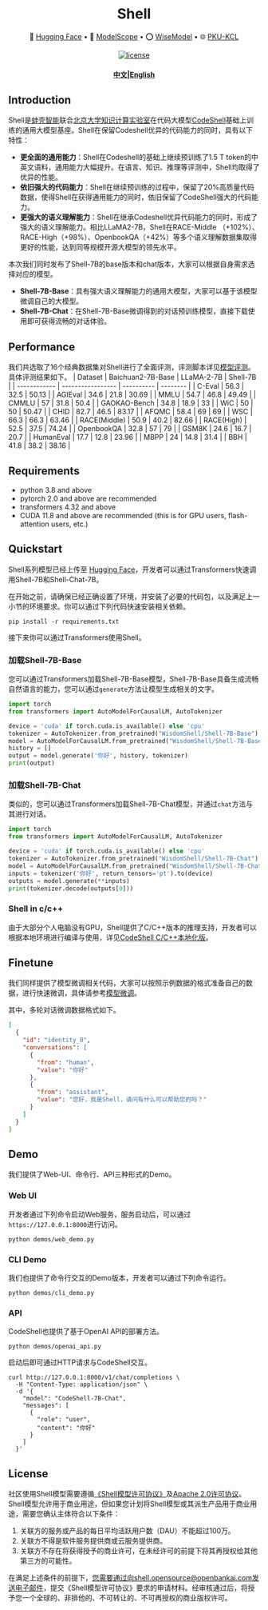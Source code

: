 <p align="center">
    <h1 align="center"> Shell </h1>
<p>



<p align="center">
  🤗 <a href="https://huggingface.co/WisdomShell/Shell-7B" target="_blank">Hugging Face</a> • 🤖 <a href="https://modelscope.cn/organization/WisdomShell" target="_blank">ModelScope</a> • ⭕️ <a href="https://www.wisemodel.cn/organization/WisdomShell" target="_blank">WiseModel</a> • 🌐 <a href="http://se.pku.edu.cn/kcl/" target="_blank">PKU-KCL</a> 
</p>
<div align="center">

[![license](https://img.shields.io/github/license/modelscope/modelscope.svg)](https://github.com/WisdomShell/shell/blob/main/License.pdf)

<h4 align="center">
    <p><a href="https://github.com/WisdomShell/shell/blob/main/README.md"><b>中文</b></a>|<a href="https://github.com/WisdomShell/shell/blob/main/README_EN.md">English</a></p>
</h4>
</div>


## Introduction

Shell是[蚌壳智能](https://openbankai.com/)联合[北京大学知识计算实验室](http://se.pku.edu.cn/kcl/)在代码大模型[CodeShell](https://github.com/WisdomShell/codeshell)基础上训练的通用大模型基座。Shell在保留Codeshell优异的代码能力的同时，具有以下特性：

- **更全面的通用能力**：Shell在Codeshell的基础上继续预训练了1.5 T token的中英文语料，通用能力大幅提升。在语言、知识、推理等评测中，Shell均取得了优异的性能。
- **依旧强大的代码能力**：Shell在继续预训练的过程中，保留了20%高质量代码数据，使得Shell在获得通用能力的同时，依旧保留了CodeShell强大的代码能力。
- **更强大的语义理解能力**：Shell在继承Codeshell优异代码能力的同时，形成了强大的语义理解能力。相比LLaMA2-7B，Shell在RACE-Middle （+102%）、RACE-High（+98%）、OpenbookQA（+42%）等多个语义理解数据集取得更好的性能，达到同等规模开源大模型的领先水平。

本次我们同时发布了Shell-7B的base版本和chat版本，大家可以根据自身需求选择对应的模型。

- **Shell-7B-Base**：具有强大语义理解能力的通用大模型，大家可以基于该模型微调自己的大模型。
- **Shell-7B-Chat**：在Shell-7B-Base微调得到的对话预训练模型，直接下载使用即可获得流畅的对话体验。


## Performance

我们共选取了16个经典数据集对Shell进行了全面评测，评测脚本详见[模型评测](https://github.com/WisdomShell/shell/edit/main/evaluation/README.md)。具体评测结果如下。
| Dataset      | Baichuan2-7B-Base | LLaMA-2-7B | Shell-7B |
| ------------ | ----------------- | ---------- | -------- |
| C-Eval       | 56.3              | 32.5       | 50.13    |
| AGIEval      | 34.6              | 21.8       | 30.69    |
| MMLU         | 54.7              | 46.8       | 49.49    |
| CMMLU        | 57                | 31.8       | 50.4     |
| GAOKAO-Bench | 34.8              | 18.9       | 33       |
| WiC          | 50                | 50         | 50.47    |
| CHID         | 82.7              | 46.5       | 83.17    |
| AFQMC        | 58.4              | 69         | 69       |
| WSC          | 66.3              | 66.3       | 63.46    |
| RACE(Middle) | 50.9              | 40.2       | 82.66    |
| RACE(High)   | 52.5              | 37.5       | 74.24    |
| OpenbookQA   | 32.8              | 57         | 79       |
| GSM8K        | 24.6              | 16.7       | 20.7     |
| HumanEval    | 17.7              | 12.8       | 23.96    |
| MBPP         | 24                | 14.8       | 31.4     |
| BBH          | 41.8              | 38.2       | 38.16    |

## Requirements

- python 3.8 and above
- pytorch 2.0 and above are recommended
- transformers 4.32 and above
- CUDA 11.8 and above are recommended (this is for GPU users, flash-attention users, etc.)

## Quickstart

Shell系列模型已经上传至 <a href="https://huggingface.co/WisdomShell/CodeShell" target="_blank">Hugging Face</a>，开发者可以通过Transformers快速调用Shell-7B和Shell-Chat-7B。

在开始之前，请确保已经正确设置了环境，并安装了必要的代码包，以及满足上一小节的环境要求。你可以通过下列代码快速安装相关依赖。

```
pip install -r requirements.txt
```

接下来你可以通过Transformers使用Shell。

### 加载Shell-7B-Base

您可以通过Transformers加载Shell-7B-Base模型，Shell-7B-Base具备生成流畅自然语言的能力，您可以通过`generate`方法让模型生成相关的文字。

```python
import torch
from transformers import AutoModelForCausalLM, AutoTokenizer

device = 'cuda' if torch.cuda.is_available() else 'cpu'
tokenizer = AutoTokenizer.from_pretrained("WisdomShell/Shell-7B-Base")
model = AutoModelForCausalLM.from_pretrained("WisdomShell/Shell-7B-Base", trust_remote_code=True, torch_dtype=torch.bfloat16).to(device)
history = []
output = model.generate('你好', history, tokenizer)
print(output)
```

### 加载Shell-7B-Chat

类似的，您可以通过Transformers加载Shell-7B-Chat模型，并通过`chat`方法与其进行对话。

```python
import torch
from transformers import AutoModelForCausalLM, AutoTokenizer

device = 'cuda' if torch.cuda.is_available() else 'cpu'
tokenizer = AutoTokenizer.from_pretrained("WisdomShell/Shell-7B-Chat")
model = AutoModelForCausalLM.from_pretrained("WisdomShell/Shell-7B-Chat", trust_remote_code=True, torch_dtype=torch.bfloat16).to(device)
inputs = tokenizer('你好', return_tensors='pt').to(device)
outputs = model.generate(**inputs)
print(tokenizer.decode(outputs[0]))
```

### Shell in c/c++

由于大部分个人电脑没有GPU，Shell提供了C/C++版本的推理支持，开发者可以根据本地环境进行编译与使用，详见[CodeShell C/C++本地化版](https://github.com/WisdomShell/llama_cpp_for_codeshell)。


## Finetune

我们同样提供了模型微调相关代码，大家可以按照示例数据的格式准备自己的数据，进行快速微调，具体请参考[模型微调](https://github.com/WisdomShell/shell/edit/main/finetune/README.md)。

其中，多轮对话微调数据格式如下。

```json
[
  {
    "id": "identity_0",
    "conversations": [
      {
        "from": "human",
        "value": "你好"
      },
      {
        "from": "assistant",
        "value": "您好，我是Shell，请问有什么可以帮助您的吗？"
      }
    ]
  }
]
```

## Demo

我们提供了Web-UI、命令行、API三种形式的Demo。

### Web UI

开发者通过下列命令启动Web服务，服务启动后，可以通过`https://127.0.0.1:8000`进行访问。

```
python demos/web_demo.py
```

### CLI Demo

我们也提供了命令行交互的Demo版本，开发者可以通过下列命令运行。

```
python demos/cli_demo.py
```

### API

CodeShell也提供了基于OpenAI API的部署方法。

```
python demos/openai_api.py
```

启动后即可通过HTTP请求与CodeShell交互。

```
curl http://127.0.0.1:8000/v1/chat/completions \
  -H "Content-Type: application/json" \
  -d '{
    "model": "CodeShell-7B-Chat",
    "messages": [
      {
        "role": "user",
        "content": "你好"
      }
    ]
  }'
```

## License

社区使用Shell模型需要遵循[《Shell模型许可协议》](https://github.com/WisdomShell/shell/blob/main/License.pdf)及[Apache 2.0许可协议](https://www.apache.org/licenses/LICENSE-2.0)。Shell模型允许用于商业用途，但如果您计划将Shell模型或其派生产品用于商业用途，需要您确认主体符合以下条件：

1. 关联方的服务或产品的每日平均活跃用户数（DAU）不能超过100万。
2. 关联方不得是软件服务提供商或云服务提供商。
3. 关联方不存在将获得授予的商业许可，在未经许可的前提下将其再授权给其他第三方的可能性。

在满足上述条件的前提下，您需要通过向shell.opensource@openbankai.com发送电子邮件，提交《Shell模型许可协议》要求的申请材料。经审核通过后，将授予您一个全球的、非排他的、不可转让的、不可再授权的商业版权许可。

